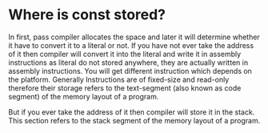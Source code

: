 # Where is const stored?

In first, pass compiler allocates the space and later it will determine whether it have to convert it to a literal or not. If you have not ever take the address of it then compiler will convert it into the literal and write it in assembly instructions as literal do not stored anywhere, they are actually written in assembly instructions. You will get different instruction which depends on the platform. Generally Instructions are of fixed-size and read-only therefore their storage refers to the text-segment (also known as code segment) of the memory layout of a program.

But if you ever take the address of it then compiler will store it in the stack. This section refers to the stack segment of the memory layout of a program.
